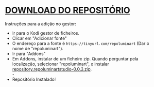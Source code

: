 # <a href="repository.repoluminartstudio-0.0.3.zip">DOWNLOAD DO REPOSITÓRIO</a>

Instruções para a adição no gestor:


<p align="left">
  <ul>
    <li>Ir para o Kodi gestor de ficheiros.</li>
    <li>Clicar em "Adicionar fonte"</li>
    <li>O endereço para a fonte é <code>https://tinyurl.com/repoluminart</code> (Dar o nome de "repoluminart").</li>
    <li>Ir para "Addons"</li>
    <li>Em Addons, instalar de um ficheiro zip. Quando perguntar pela localização, selecionar "repoluminart", e instalar <a href="repository.repoluminartstudio-0.0.3.zip">repository.repoluminartstudio-0.0.3.zip</a>.</li>
    -
    <li>Repositório Instalado!</li>
    
</ul>

                                      
                                       

</p>

